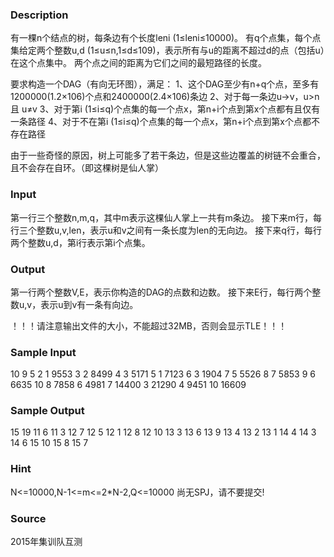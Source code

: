 
### Description
有一棵n个结点的树，每条边有个长度leni (1≤leni≤10000)。
有q个点集，每个点集给定两个整数u,d (1≤u≤n,1≤d≤109)，表示所有与u的距离不超过d的点（包括u）在这个点集中。
两个点之间的距离为它们之间的最短路径的长度。

要求构造一个DAG（有向无环图），满足：
1、这个DAG至少有n+q个点，至多有1200000(1.2×106)个点和2400000(2.4×106)条边
2、对于每一条边u→v，u>n 且 u≠v
3、对于第i (1≤i≤q)个点集的每一个点x，第n+i个点到第x个点都有且仅有一条路径
4、对于不在第i (1≤i≤q)个点集的每一个点x，第n+i个点到第x个点都不存在路径

由于一些奇怪的原因，树上可能多了若干条边，但是这些边覆盖的树链不会重合，且不会存在自环。（即这棵树是仙人掌）


### Input
第一行三个整数n,m,q，其中m表示这棵仙人掌上一共有m条边。
接下来m行，每行三个整数u,v,len，表示u和v之间有一条长度为len的无向边。
接下来q行，每行两个整数u,d，第i行表示第i个点集。


### Output
第一行两个整数V,E，表示你构造的DAG的点数和边数。
接下来E行，每行两个整数u,v，表示u到v有一条有向边。

！！！请注意输出文件的大小，不能超过32MB，否则会显示TLE！！！


### Sample Input
10 9 5
2 1 9553
3 2 8499
4 3 5171
5 1 7123
6 3 1904
7 5 5526
8 7 5853
9 6 6635
10 8 7858
6 4981
7 14400
3 21290
4 9451
10 16609
### Sample Output
15 19
11 6
11 3
12 7
12 5
12 1
12 8
12 10
13 3
13 6
13 9
13 4
13 2
13 1
14 4
14 3
14 6
15 10
15 8
15 7
### Hint
N<=10000,N-1<=m<=2*N-2,Q<=10000
尚无SPJ，请不要提交!

### Source
2015年集训队互测